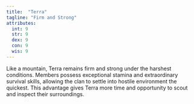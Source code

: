 ```yaml
---
title:  "Terra"
tagline: "Firm and Strong"
attributes:
  int: 9
  str: 9
  dex: 9
  con: 9
  wis: 9
---
```


Like a mountain, Terra remains firm and strong under the harshest conditions. Members possess exceptional stamina and extraordinary survival skills, allowing the clan to settle into hostile environment the quickest. This advantage gives Terra more time and opportunity to scout and inspect their surroundings.
